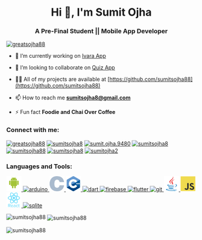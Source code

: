 <h1 align="center">Hi 👋, I'm Sumit Ojha</h1>
<h3 align="center">A Pre-Final Student || Mobile App Developer</h3>

<p align="left"> <a href="https://twitter.com/greatsojha88" target="blank"><img src="https://img.shields.io/twitter/follow/greatsojha88?logo=twitter&style=for-the-badge" alt="greatsojha88" /></a> </p>

- 🔭 I’m currently working on [Ivara App](https://github.com/IVARA-Application/IV-APP-FRONTEND-TEAM)

- 👯 I’m looking to collaborate on [Quiz App](https://github.com/sumitsojha88/Puzzle_Quiz)

- 👨‍💻 All of my projects are available at [https://github.com/sumitsojha88](https://github.com/sumitsojha88)

- 📫 How to reach me **sumitsojha8@gmail.com**

- ⚡ Fun fact **Foodie and Chai Over Coffee**

<h3 align="left">Connect with me:</h3>
<p align="left">
<a href="https://twitter.com/greatsojha88" target="blank"><img align="center" src="https://cdn.jsdelivr.net/npm/simple-icons@3.0.1/icons/twitter.svg" alt="greatsojha88" height="30" width="40" /></a>
<a href="https://linkedin.com/in/sumitsojha8" target="blank"><img align="center" src="https://cdn.jsdelivr.net/npm/simple-icons@3.0.1/icons/linkedin.svg" alt="sumitsojha8" height="30" width="40" /></a>
<a href="https://fb.com/sumit.ojha.9480" target="blank"><img align="center" src="https://cdn.jsdelivr.net/npm/simple-icons@3.0.1/icons/facebook.svg" alt="sumit.ojha.9480" height="30" width="40" /></a>
<a href="https://instagram.com/sumitsojha8" target="blank"><img align="center" src="https://cdn.jsdelivr.net/npm/simple-icons@3.0.1/icons/instagram.svg" alt="sumitsojha8" height="30" width="40" /></a>
<a href="https://codeforces.com/profile/sumitsojha88" target="blank"><img align="center" src="https://cdn.jsdelivr.net/npm/simple-icons@3.0.1/icons/codeforces.svg" alt="sumitsojha88" height="30" width="40" /></a>
<a href="https://www.leetcode.com/sumitsojha8" target="blank"><img align="center" src="https://cdn.jsdelivr.net/npm/simple-icons@3.0.1/icons/leetcode.svg" alt="sumitsojha8" height="30" width="40" /></a>
<a href="https://auth.geeksforgeeks.org/user/sumitojha2" target="blank"><img align="center" src="https://cdn.jsdelivr.net/npm/simple-icons@3.0.1/icons/geeksforgeeks.svg" alt="sumitojha2" height="30" width="40" /></a>
</p>

<h3 align="left">Languages and Tools:</h3>
<p align="left"> <a href="https://developer.android.com" target="_blank"> <img src="https://raw.githubusercontent.com/devicons/devicon/master/icons/android/android-original-wordmark.svg" alt="android" width="40" height="40"/> </a> <a href="https://www.arduino.cc/" target="_blank"> <img src="https://cdn.worldvectorlogo.com/logos/arduino-1.svg" alt="arduino" width="40" height="40"/> </a> <a href="https://www.cprogramming.com/" target="_blank"> <img src="https://raw.githubusercontent.com/devicons/devicon/master/icons/c/c-original.svg" alt="c" width="40" height="40"/> </a> <a href="https://www.w3schools.com/cpp/" target="_blank"> <img src="https://raw.githubusercontent.com/devicons/devicon/master/icons/cplusplus/cplusplus-original.svg" alt="cplusplus" width="40" height="40"/> </a> <a href="https://dart.dev" target="_blank"> <img src="https://www.vectorlogo.zone/logos/dartlang/dartlang-icon.svg" alt="dart" width="40" height="40"/> </a> <a href="https://firebase.google.com/" target="_blank"> <img src="https://www.vectorlogo.zone/logos/firebase/firebase-icon.svg" alt="firebase" width="40" height="40"/> </a> <a href="https://flutter.dev" target="_blank"> <img src="https://www.vectorlogo.zone/logos/flutterio/flutterio-icon.svg" alt="flutter" width="40" height="40"/> </a> <a href="https://git-scm.com/" target="_blank"> <img src="https://www.vectorlogo.zone/logos/git-scm/git-scm-icon.svg" alt="git" width="40" height="40"/> </a> <a href="https://www.java.com" target="_blank"> <img src="https://raw.githubusercontent.com/devicons/devicon/master/icons/java/java-original.svg" alt="java" width="40" height="40"/> </a> <a href="https://developer.mozilla.org/en-US/docs/Web/JavaScript" target="_blank"> <img src="https://raw.githubusercontent.com/devicons/devicon/master/icons/javascript/javascript-original.svg" alt="javascript" width="40" height="40"/> </a> <a href="https://reactjs.org/" target="_blank"> <img src="https://raw.githubusercontent.com/devicons/devicon/master/icons/react/react-original-wordmark.svg" alt="react" width="40" height="40"/> </a> <a href="https://www.sqlite.org/" target="_blank"> <img src="https://www.vectorlogo.zone/logos/sqlite/sqlite-icon.svg" alt="sqlite" width="40" height="40"/> </a> </p>

<p><img align="left" src="https://github-readme-stats.vercel.app/api/top-langs?username=sumitsojha88&show_icons=true&locale=en&layout=compact" alt="sumitsojha88" /></p>

<p>&nbsp;<img align="center" src="https://github-readme-stats.vercel.app/api?username=sumitsojha88&show_icons=true&locale=en" alt="sumitsojha88" /></p>

<p><img align="center" src="https://github-readme-streak-stats.herokuapp.com/?user=sumitsojha88&" alt="sumitsojha88" /></p>
